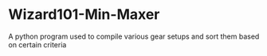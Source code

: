 # Wizard101-Min-Maxer
A python program used to compile various gear setups and sort them based on certain criteria
